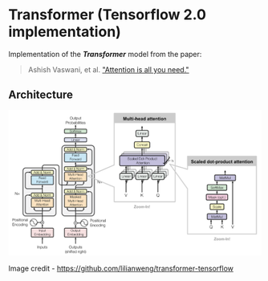 # Transformer (Tensorflow 2.0 implementation)




Implementation of the ***Transformer*** model from the paper:

> Ashish Vaswani, et al. ["Attention is all you need."](https://arxiv.org/pdf/1706.03762.pdf) 



## Architecture




![Transformer model](./attention.png)



Image credit - https://github.com/lilianweng/transformer-tensorflow
